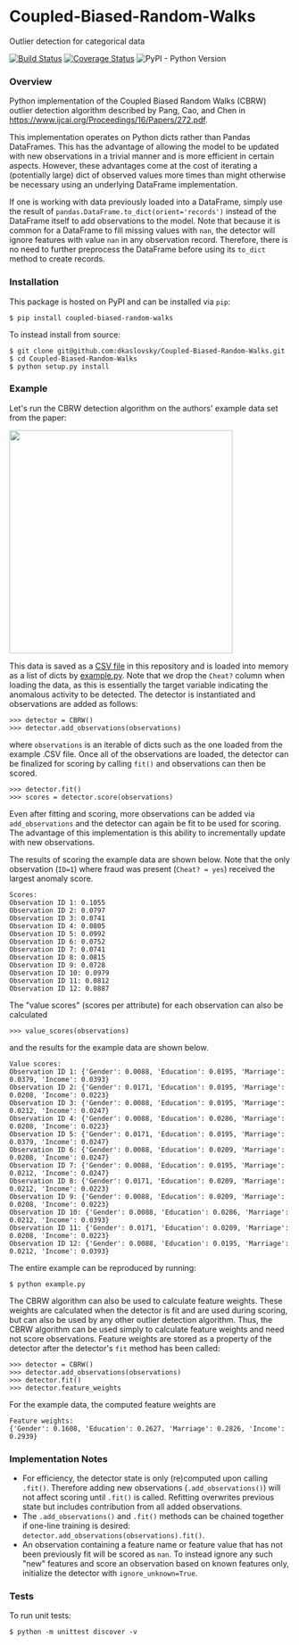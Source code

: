# Coupled-Biased-Random-Walks
Outlier detection for categorical data

[![Build Status](https://travis-ci.org/dkaslovsky/Coupled-Biased-Random-Walks.svg?branch=master)](https://travis-ci.org/dkaslovsky/Coupled-Biased-Random-Walks)
[![Coverage Status](https://coveralls.io/repos/github/dkaslovsky/Coupled-Biased-Random-Walks/badge.svg?branch=master)](https://coveralls.io/github/dkaslovsky/Coupled-Biased-Random-Walks?branch=master)
![PyPI - Python Version](https://img.shields.io/pypi/pyversions/Coupled-Biased-Random-Walks)

### Overview
Python implementation of the Coupled Biased Random Walks (CBRW) outlier detection algorithm described by Pang, Cao, and Chen in https://www.ijcai.org/Proceedings/16/Papers/272.pdf.

This implementation operates on Python dicts rather than Pandas DataFrames.  This has the advantage of allowing the model to be updated with new observations in a trivial manner and is more efficient in certain aspects.  However, these advantages come at the cost of iterating a (potentially large) dict of observed values more times than might otherwise be necessary using an underlying DataFrame implementation.

If one is working with data previously loaded into a DataFrame, simply use the result of `pandas.DataFrame.to_dict(orient='records')` instead of the DataFrame itself to add observations to the model.  Note that because it is common for a DataFrame to fill missing values with `nan`, the detector will ignore features with value `nan` in any observation record.  Therefore, there is no need to further preprocess the DataFrame before using its `to_dict` method to create records.

### Installation
This package is hosted on PyPI and can be installed via `pip`:
```
$ pip install coupled-biased-random-walks
```
To instead install from source:
```
$ git clone git@github.com:dkaslovsky/Coupled-Biased-Random-Walks.git
$ cd Coupled-Biased-Random-Walks
$ python setup.py install
```

### Example
Let's run the CBRW detection algorithm on the authors' example data set from the paper:

<img src="./example_table.png" width="400">

This data is saved as a [CSV file](./data/CBRW_paper_example.csv) in this repository and is loaded into memory as a list of dicts by [example.py](./example.py).  Note that we drop the `Cheat?` column when loading the data, as this is essentially the target variable indicating the anomalous activity to be detected.  The detector is instantiated and observations are added as follows:
```
>>> detector = CBRW()
>>> detector.add_observations(observations)
```
where `observations` is an iterable of dicts such as the one loaded from the example .CSV file.  Once all of the observations are loaded, the detector can be finalized for scoring by calling `fit()` and observations can then be scored.
```
>>> detector.fit()
>>> scores = detector.score(observations)
```
Even after fitting and scoring, more observations can be added via `add_observations` and the detector can again be fit to be used for scoring.  The advantage of this implementation is this ability to incrementally update with new observations.

The results of scoring the example data are shown below.  Note that the only observation (`ID=1`) where fraud was present (`Cheat? = yes`) received the largest anomaly score.
```
Scores:
Observation ID 1: 0.1055
Observation ID 2: 0.0797
Observation ID 3: 0.0741
Observation ID 4: 0.0805
Observation ID 5: 0.0992
Observation ID 6: 0.0752
Observation ID 7: 0.0741
Observation ID 8: 0.0815
Observation ID 9: 0.0728
Observation ID 10: 0.0979
Observation ID 11: 0.0812
Observation ID 12: 0.0887
```

The "value scores" (scores per attribute) for each observation can also be calculated
```
>>> value_scores(observations)
```
and the results for the example data are shown below.
```
Value scores:
Observation ID 1: {'Gender': 0.0088, 'Education': 0.0195, 'Marriage': 0.0379, 'Income': 0.0393}
Observation ID 2: {'Gender': 0.0171, 'Education': 0.0195, 'Marriage': 0.0208, 'Income': 0.0223}
Observation ID 3: {'Gender': 0.0088, 'Education': 0.0195, 'Marriage': 0.0212, 'Income': 0.0247}
Observation ID 4: {'Gender': 0.0088, 'Education': 0.0286, 'Marriage': 0.0208, 'Income': 0.0223}
Observation ID 5: {'Gender': 0.0171, 'Education': 0.0195, 'Marriage': 0.0379, 'Income': 0.0247}
Observation ID 6: {'Gender': 0.0088, 'Education': 0.0209, 'Marriage': 0.0208, 'Income': 0.0247}
Observation ID 7: {'Gender': 0.0088, 'Education': 0.0195, 'Marriage': 0.0212, 'Income': 0.0247}
Observation ID 8: {'Gender': 0.0171, 'Education': 0.0209, 'Marriage': 0.0212, 'Income': 0.0223}
Observation ID 9: {'Gender': 0.0088, 'Education': 0.0209, 'Marriage': 0.0208, 'Income': 0.0223}
Observation ID 10: {'Gender': 0.0088, 'Education': 0.0286, 'Marriage': 0.0212, 'Income': 0.0393}
Observation ID 11: {'Gender': 0.0171, 'Education': 0.0209, 'Marriage': 0.0208, 'Income': 0.0223}
Observation ID 12: {'Gender': 0.0088, 'Education': 0.0195, 'Marriage': 0.0212, 'Income': 0.0393}
```

The entire example can be reproduced by running:
```
$ python example.py
```

The CBRW algorithm can also be used to calculate feature weights.  These weights are calculated when the detector is fit and are used during scoring, but can also be used by any other outlier detection algorithm.  Thus, the CBRW algorithm can be used simply to calculate feature weights and need not score observations.  Feature weights are stored as a property of the detector after the detector's `fit` method has been called:
```
>>> detector = CBRW()
>>> detector.add_observations(observations)
>>> detector.fit()
>>> detector.feature_weights
```
For the example data, the computed feature weights are
```
Feature weights:
{'Gender': 0.1608, 'Education': 0.2627, 'Marriage': 0.2826, 'Income': 0.2939}
```

### Implementation Notes
- For efficiency, the detector state is only (re)computed upon calling `.fit()`.  Therefore adding new observations (`.add_observations()`) will not affect scoring until `.fit()` is called.  Refitting overwrites previous state but includes contribution from all added observations.
- The `.add_observations()` and `.fit()` methods can be chained together if one-line training is desired: `detector.add_observations(observations).fit()`.
- An observation containing a feature name or feature value that has not been previously fit will be scored as `nan`.  To instead ignore any such "new" features and score an observation based on known features only, initialize the detector with `ignore_unknown=True`.

### Tests
To run unit tests:
```
$ python -m unittest discover -v
```
